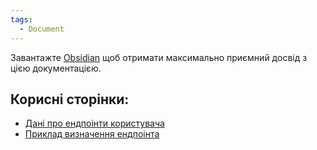 ```yaml
---
tags:
  - Document
---
```

Завантажте [Obsidian](https://obsidian.md/) щоб отримати максимально приємний досвід з цією документацією.

## Корисні сторінки:
- [Дані про ендпоінти користувача](Samurai/User.md)
- [Приклад визначення ендпоінта](Samurai/Endpoint%20Definition%20Example.md)